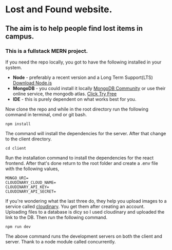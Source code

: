 # Lost and Found website.
## The aim is to help people find lost items in campus.
### This is a fullstack MERN project.

If you need the repo locally, you got to have the following installed in your system.
* __Node__ - preferably a recent version and a Long Term Support(LTS) [Download Node.js](https://nodejs.org/en/download/prebuilt-installer)
* __MongoDB__ - you could install it locally [MongoDB Community](https://www.mongodb.com/try/download/community) or use their online service, the mongodb atlas. [Click Try Free](https://www.mongodb.com/products/platform/atlas-database)
* __IDE__ - this is purely dependent on what works best for you.

Now clone the repo and while in the root directory run the following command in terminal, cmd or git bash.
```
npm install
```
The command will install the dependencies for the server. After that change to the client directory.
```
cd client
```
Run the installation command to install the dependencies for the react frontend.
After that's done return to the root folder and create a .env file with the following values,
```env
MONGO_URI=
CLOUDINARY_CLOUD_NAME=
CLOUDINARY_API_KEY=
CLOUDINARY_API_SECRET=
```
If you're wondering what the last three do, they help you upload images to a service called [cloudinary](https://cloudinary.com/). You get them after creating an account.
Uploading files to a database is dicy so I used cloudinary and uploaded the link to the DB.
Then run the following command.
```
npm run dev
```
The above command runs the development servers on both the client and server. Thank to a node module called concurrently.
